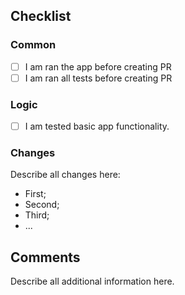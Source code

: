 ## Checklist

### Common

- [ ] I am ran the app before creating PR
- [ ] I am ran all tests before creating PR

### Logic

- [ ] I am tested basic app functionality.

### Changes

Describe all changes here:

- First;
- Second;
- Third;
- ...

## Comments

Describe all additional information here.

